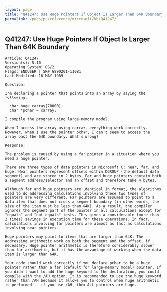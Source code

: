 ```yaml
---
layout: page
title: "Q41247: Use Huge Pointers If Object Is Larger Than 64K Boundary"
permalink: /pubs/pc/reference/microsoft/kb/Q41247/
---
```


## Q41247: Use Huge Pointers If Object Is Larger Than 64K Boundary

	Article: Q41247
	Version(s): 5.10
	Operating System: OS/2
	Flags: ENDUSER | SR# G890201-11081
	Last Modified: 16-MAY-1989
	
	Question:
	
	I'm declaring a pointer that points into an array by saying the
	following:
	
	  char huge carray[70000];
	  char *pchar = carray;
	
	I compile the program using large-memory model.
	
	When I access the array using carray, everything work correctly.
	However, when I use the pointer pchar, I can't seem to access the
	array past the 64K boundary. What's wrong?
	
	Response:
	
	The problem is caused by using a far pointer in a situation where you
	need a huge pointer.
	
	There are three types of data pointers in Microsoft C: near, far, and
	huge. Near pointers represent offsets within DGROUP (the default data
	segment) and are stored in 2 bytes. Far and huge pointers contain both
	a segment address/selector and an offset and therefore take 4 bytes.
	
	Although far and huge pointers are identical in format, the algorithms
	used to do addressing calculations involving these two types of
	pointers are very different. Far pointers are assumed to point to a
	data item that does not cross a segment boundary (in other words, the
	size of the item must be less than 64K). As a result, the compiler
	ignores the segment part of the pointer in all calculations except for
	"equals" and "not equals" tests. This gives a considerable (more than
	2 times) savings in execution time for these operations. In fact,
	calculations involving far pointers are almost as fast as calculations
	involving near pointers.
	
	Huge pointers may point to items that are larger than 64K. The
	addressing arithmetic work on both the segment and the offset, if
	necessary. Huge pointer arithmetic is therefore considerably slower
	than far arithmetic, but it has the advantage of working when the data
	item is larger than 64K.
	
	Your code should work correctly if you declare pchar to be a huge
	pointer rather than a far (default for large-memory model) pointer. If
	you didn't want to add the huge keyword to the declaration, you could
	compile with the /AH option. It is recommended to use the huge keyword
	rather than /AH because it allows you to control when huge arithmetic
	is performed -- if you use /AH, then ALL pointers are huge.
